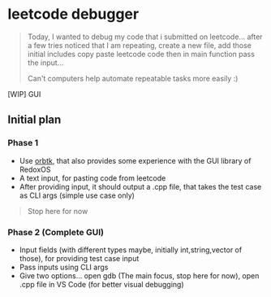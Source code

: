 # leetcode debugger

> Today, I wanted to debug my code that i submitted on leetcode... after a few tries noticed that I am repeating, create a new file, add those initial includes copy paste leetcode code then in main function pass the input...
>
> Can't computers help automate repeatable tasks more easily :)

[WIP] GUI

## Initial plan

### Phase 1

* Use [orbtk](https://lib.rs/crates/orbtk), that also provides some experience with the GUI library of RedoxOS
* A text input, for pasting code from leetcode
* After providing input, it should output a .cpp file, that takes the test case as CLI args (simple use case only)

> Stop here for now

### Phase 2 (Complete GUI)

* Input fields (with different types maybe, initially int,string,vector of those), for providing test case input
* Pass inputs using CLI args
* Give two options... open gdb (The main focus, stop here for now), open .cpp file in VS Code (for better visual debugging)

